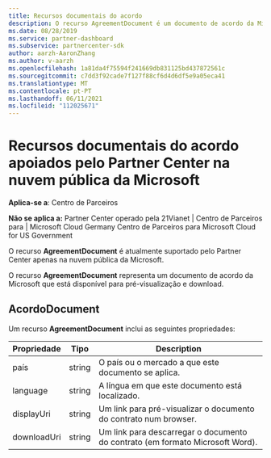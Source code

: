 ```yaml
---
title: Recursos documentais do acordo
description: O recurso AgreementDocument é um documento de acordo da Microsoft para pré-visualização e download. É suportado pelo Partner Center na nuvem pública da Microsoft.
ms.date: 08/28/2019
ms.service: partner-dashboard
ms.subservice: partnercenter-sdk
author: aarzh-AaronZhang
ms.author: v-aarzh
ms.openlocfilehash: 1a81da4f75594f241669db831125bd437872561c
ms.sourcegitcommit: c7dd3f92cade7f127f88cf6d4d6df5e9a05eca41
ms.translationtype: MT
ms.contentlocale: pt-PT
ms.lasthandoff: 06/11/2021
ms.locfileid: "112025671"
---
```

# <a name="agreement-document-resources-supported-by-partner-center-in-the-microsoft-public-cloud"></a>Recursos documentais do acordo apoiados pelo Partner Center na nuvem pública da Microsoft

**Aplica-se a**: Centro de Parceiros

**Não se aplica a:** Partner Center operado pela 21Vianet | Centro de Parceiros para | Microsoft Cloud Germany Centro de Parceiros para Microsoft Cloud for US Government

O recurso **AgreementDocument** é atualmente suportado pelo Partner Center apenas na nuvem pública da Microsoft.

O recurso **AgreementDocument** representa um documento de acordo da Microsoft que está disponível para pré-visualização e download.

## <a name="agreementdocument"></a>AcordoDocument

Um recurso **AgreementDocument** inclui as seguintes propriedades:

| Propriedade       | Tipo   | Description                                                                                               |
|----------------|--------|-----------------------------------------------------------------------------------------------------------|
| país | string | O país ou o mercado a que este documento se aplica. |
| language | string | A língua em que este documento está localizado. |
| displayUri | string | Um link para pré-visualizar o documento do contrato num browser.  |
| downloadUri |string | Um link para descarregar o documento do contrato (em formato Microsoft Word). |
